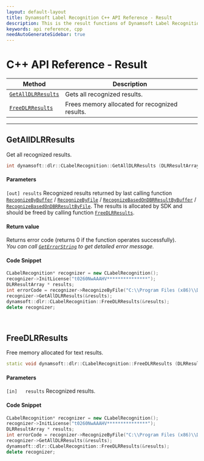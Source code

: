 ```yaml
---
layout: default-layout
title: Dynamsoft Label Recognition C++ API Reference - Result
description: This is the result functions of Dynamsoft Label Recognition for C++ API Reference.
keywords: api reference, cpp
needAutoGenerateSidebar: true
---
```


# C++ API Reference - Result

| Method               | Description |
|----------------------|-------------|
  | [`GetAllDLRResults`](#getalldlrresults) | Gets all recognized results. |
  | [`FreeDLRResults`](#freedlrresults) | Frees memory allocated for recognized results. |

---

## GetAllDLRResults
Get all recognized results.

```cpp
int dynamsoft::dlr::CLabelRecognition::GetAllDLRResults (DLRResultArray** results)	
```   
   
#### Parameters
`[out] results`	Recognized results returned by last calling function [`RecognizeByBuffer`](recognizing.md#recognizebybuffer) / [`RecognizeByFile`](recognizing.md#recognizebyfile) / [`RecognizeBasedOnDBRResultByBuffer`](recognizing.md#recognizebasedondbrresultbybuffer) / [`RecognizeBasedOnDBRResultByFile`](recognizing.md#recognizebasedondbrresultbyfile). The results is allocated by SDK and should be freed by calling function [`FreeDLRResults`](#freedlrresults).

#### Return value
Returns error code (returns 0 if the function operates successfully).    
*You can call [`GetErrorString`](general.md#geterrorstring) to get detailed error message.*

#### Code Snippet
```cpp
CLabelRecognition* recognizer = new CLabelRecognition();
recognizer->InitLicense("t0260NwAAAHV***************");
DLRResultArray * results;
int errorCode = recognizer->RecognizeByFile("C:\\Program Files (x86)\\Dynamsoft\\{Version number}\\Images\\AllSupportedBarcodeTypes.tif", "");
recognizer->GetAllDLRResults(&results);
dynamsoft::dlr::CLabelRecognition::FreeDLRResults(&results);
delete recognizer;
```

&nbsp;

## FreeDLRResults
Free memory allocated for text results.

```cpp
static void dynamsoft::dlr::CLabelRecognition::FreeDLRResults (DLRResultArray ** results)	
```   
   
#### Parameters
`[in]	results` Recognized results.

#### Code Snippet
```cpp
CLabelRecognition* recognizer = new CLabelRecognition();
recognizer->InitLicense("t0260NwAAAHV***************");
DLRResultArray * results;
int errorCode = recognizer->RecognizeByFile("C:\\Program Files (x86)\\Dynamsoft\\{Version number}\\Images\\AllSupportedBarcodeTypes.tif", "");
recognizer->GetAllDLRResults(&results);
dynamsoft::dlr::CLabelRecognition::FreeDLRResults(&results);
delete recognizer;
```

&nbsp;

